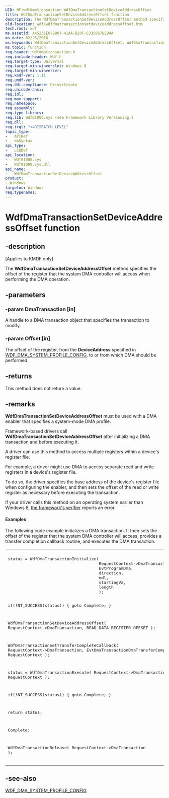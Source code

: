```yaml
---
UID: NF:wdfdmatransaction.WdfDmaTransactionSetDeviceAddressOffset
title: WdfDmaTransactionSetDeviceAddressOffset function
description: The WdfDmaTransactionSetDeviceAddressOffset method specifies the offset of the register that the system DMA controller will access when performing the DMA operation.
old-location: wdf\wdfdmatransactionsetdeviceaddressoffset.htm
tech.root: wdf
ms.assetid: A45231E0-0807-41AA-B20F-6335067BE99A
ms.date: 02/26/2018
ms.keywords: WdfDmaTransactionSetDeviceAddressOffset, WdfDmaTransactionSetDeviceAddressOffset method, kmdf.wdfdmatransactionsetdeviceaddressoffset, wdf.wdfdmatransactionsetdeviceaddressoffset, wdfdmatransaction/WdfDmaTransactionSetDeviceAddressOffset
ms.topic: function
req.header: wdfdmatransaction.h
req.include-header: Wdf.h
req.target-type: Universal
req.target-min-winverclnt: Windows 8
req.target-min-winversvr: 
req.kmdf-ver: 1.11
req.umdf-ver: 
req.ddi-compliance: DriverCreate
req.unicode-ansi: 
req.idl: 
req.max-support: 
req.namespace: 
req.assembly: 
req.type-library: 
req.lib: Wdf01000.sys (see Framework Library Versioning.)
req.dll: 
req.irql: "<=DISPATCH_LEVEL"
topic_type:
-	APIRef
-	kbSyntax
api_type:
-	LibDef
api_location:
-	Wdf01000.sys
-	Wdf01000.sys.dll
api_name:
-	WdfDmaTransactionSetDeviceAddressOffset
product:
- Windows
targetos: Windows
req.typenames: 
---
```


# WdfDmaTransactionSetDeviceAddressOffset function


## -description


<p class="CCE_Message">[Applies to KMDF only]</p>


   The 
  <b>WdfDmaTransactionSetDeviceAddressOffset</b> method specifies the offset of the register that the system DMA controller will access when performing the DMA operation.


## -parameters




### -param DmaTransaction [in]

A handle to a DMA transaction object that specifies the transaction to modify.


### -param Offset [in]

The offset of the register, from the <b>DeviceAddress</b> specified in <a href="https://msdn.microsoft.com/library/windows/hardware/hh439495">WDF_DMA_SYSTEM_PROFILE_CONFIG</a>, to or from which DMA should be performed.


## -returns



This method does not return a value.




## -remarks



<b>WdfDmaTransactionSetDeviceAddressOffset</b> must be used with a DMA enabler that specifies a system-mode DMA profile.

Framework-based drivers call <b>WdfDmaTransactionSetDeviceAddressOffset</b> after initializing a DMA transaction and before executing it.

A driver can use this method to access multiple registers within a device's register file.

For example, a driver might use DMA to access separate read and write registers in a device's register file.

To do so, the driver specifies the base address of the device's register file when configuring the enabler, and then sets the offset of the read or write register as necessary before executing the transaction.

If your driver calls this method on an operating system earlier than Windows 8, <a href="https://docs.microsoft.com/windows-hardware/drivers/wdf/using-kmdf-verifier">the framework's verifier</a> reports an error.


#### Examples

The following code example initializes a DMA transaction.  It then sets the offset of the register that the system DMA controller will access, provides a transfer completion callback routine, and executes the DMA transaction.

<div class="code"><span codelanguage=""><table>
<tr>
<th></th>
</tr>
<tr>
<td>
<pre>status = WdfDmaTransactionInitialize(
                                     RequestContext-&gt;DmaTransaction,
                                     EvtProgramDma,
                                     direction,
                                     mdl,
                                     startingVa,
                                     length
                                     );

if(!NT_SUCCESS(status)) {
    goto Complete;
}

WdfDmaTransactionSetDeviceAddressOffset(
                                        RequestContext-&gt;DmaTransaction,
                                        READ_DATA_REGISTER_OFFSET
                                        );

WdfDmaTransactionSetTransferCompleteCallback(
                                             RequestContext-&gt;DmaTransaction,
                                             EvtDmaTransactionDmaTransferComplete,
                                             RequestContext
                                             );

status = WdfDmaTransactionExecute(
                                  RequestContext-&gt;DmaTransaction, 
                                  RequestContext );

if(!NT_SUCCESS(status)) {
    goto Complete;
}

return status;

Complete:

WdfDmaTransactionRelease(
                         RequestContext-&gt;DmaTransaction
                         );</pre>
</td>
</tr>
</table></span></div>



## -see-also




<a href="https://msdn.microsoft.com/library/windows/hardware/hh439495">WDF_DMA_SYSTEM_PROFILE_CONFIG</a>
 

 

